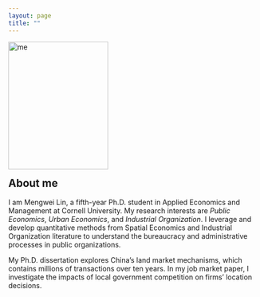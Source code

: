 ```yaml
---
layout: page
title: ""
---
```


<p><img src="https://mengwei-lin.github.io/lin_photo.JPG" alt="me" align="left" style="width:200px;height:256px;padding:0px"></p>

<br>
<br>
<br>
<br>
<br>
<br>
<br>
<br>
<br>
<br>
<p style="clear: both;"> </p> 
  
## About me
I am Mengwei Lin, a fifth-year Ph.D. student in Applied Economics and Management at Cornell University. My research interests are *Public Economics*, *Urban Economics*, and *Industrial Organization*. I leverage and develop quantitative methods from Spatial Economics and Industrial Organization literature to understand the bureaucracy and administrative processes in public organizations.

My Ph.D. dissertation explores China’s land market mechanisms, which contains millions of transactions over ten years. In my job market paper, I investigate the impacts of local government competition on firms’ location decisions.
